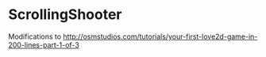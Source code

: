 # ScrollingShooter
Modifications to http://osmstudios.com/tutorials/your-first-love2d-game-in-200-lines-part-1-of-3
